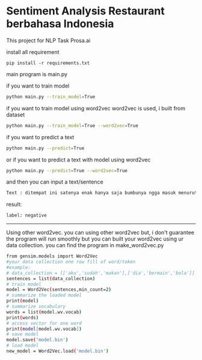 # Sentiment Analysis Restaurant berbahasa Indonesia

This project for NLP Task Prosa.ai

install all requirement
```bashcd 
pip install -r requirements.txt
```

main program is main.py

if you want to train model
```bash
python main.py --train_model=True
```
if you want to train model using word2vec
word2vec is used, i built from dataset
```bash
python main.py --train_model=True --word2vec=True
```

if you want to predict a text
```bash
python main.py --predict=True
```
or if you want to predict a text with model using word2vec
```bash
python main.py --predict=True --word2vec=True
```

and then you can input a text/sentence
```bash
Text : ditempat ini satenya enak hanya saja bumbunya ngga masuk menurut saya, bumbunya kurang enak, overalll jadi biasa saja
```
result:
```bash
label: negative
```

----------
Using other word2vec.
you can using other word2vec
but, i don't guarantee the program will run smoothly
but you can built your word2vec using ur data collection. you can find the program in make_word2vec.py
```bash
from gensim.models import Word2Vec
#your data collection one row fill of word/token
#example:
# data_collection = [['aku','sudah','makan'],['dia','bermain','bola']]
sentences = list(data_collection)
# train model
model = Word2Vec(sentences,min_count=2)
# summarize the loaded model
print(model)
# summarize vocabulary
words = list(model.wv.vocab)
print(words)
# access vector for one word
print(model[model.wv.vocab])
# save model
model.save('model.bin')
# load model
new_model = Word2Vec.load('model.bin')
```

